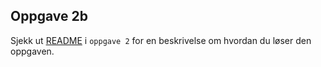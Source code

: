 ## Oppgave 2b 

Sjekk ut [README](../oppgave2/README) i `oppgave 2` for en beskrivelse om hvordan du løser den oppgaven. 
